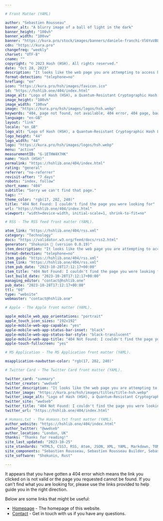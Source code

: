 ```yaml
---

# Front Matter (YAML)

author: "Sebastien Rousseau"
banner_alt: "A blurry image of a ball of light in the dark"
banner_height: "100vh"
banner_width: "100vw"
banner: "https://kura.pro/stock/images/banners/daniele-franchi-Vl6YuVBLEys.webp"
cdn: "https://kura.pro"
changefreq: "weekly"
charset: "UTF-8"
cname: ""
copyright: "© 2023 Hash (HSH). All rights reserved."
date: "Oct 28, 2023"
description: "It looks like the web page you are attempting to access has either been removed, renamed, or is currently unavailable."
format-detection: "telephone=no"
hreflang: "en"
icon: "https://kura.pro/hsh/images/favicon.ico"
id: "https://hshlib.one/404/index.html"
image_alt: "Logo of Hash (HSH), a Quantum-Resistant Cryptographic Hash Library"
image_height: "100vh"
image_width: "100vw"
image: "https://kura.pro/hsh/images/logos/hsh.webp"
keywords: "404, page not found, not available, 404 error, 404 page, bad link, broken link, page does not exist, page not found, page removed"
language: "en-GB"
layout: "link"
locale: "en_GB"
logo_alt: "Logo of Hash (HSH), a Quantum-Resistant Cryptographic Hash Library"
logo_height: "44"
logo_width: "44"
logo: "https://kura.pro/hsh/images/logos/hsh.webp"
menu: "active"
measurementID: "G-1ETHW4X7HK"
name: "Hash (HSH)"
permalink: "https://hshlib.one/404/index.html"
rating: "general"
referrer: "no-referrer"
revisit-after: "7 days"
robots: "index, follow"
short_name: "404"
subtitle: "Sorry we can't find that page."
tags: ""
theme_color: "rgb(17, 202, 240)"
title: "404 Not Found: I couldn't find the page you were looking for"
url: "https://hshlib.one/404/index.html"
viewport: "width=device-width, initial-scale=1, shrink-to-fit=no"

# RSS - The RSS feed front matter (YAML).

atom_link: "https://hshlib.one/404/rss.xml"
category: "Technology"
docs: "https://validator.w3.org/feed/docs/rss2.html"
generator: "Shokunin 🦀 (version 0.0.19)"
item_description: "It looks like the web page you are attempting to access has either been removed, renamed, or is currently unavailable."
format-detection: "telephone=no"
item_guid: "https://hshlib.one/404/rss.xml"
item_link: "https://hshlib.one/404/rss.xml"
item_pub_date: "2023-10-28T17:12:17+00:00"
item_title: "404 Not Found: I couldn't find the page you were looking for"
last_build_date: "2023-10-28T17:12:17+00:00"
managing_editor: "contact@hshlib.one"
pub_date: "2023-10-28T17:12:17+00:00"
ttl: "60"
type: "website"
webmaster: "contact@hshlib.one"

# Apple - The Apple front matter (YAML).

apple_mobile_web_app_orientations: "portrait"
apple_touch_icon_sizes: "192x192"
apple-mobile-web-app-capable: "yes"
apple-mobile-web-app-status-bar-inset: "black"
apple-mobile-web-app-status-bar-style: "black-translucent"
apple-mobile-web-app-title: "404 Not Found: I couldn't find the page you were looking for"
apple-touch-fullscreen: "yes"

# MS Application - The MS Application front matter (YAML).

msapplication-navbutton-color: "rgb(17, 202, 240)"

# Twitter Card - The Twitter Card front matter (YAML).

twitter_card: "summary"
twitter_creator: "wwdseb"
twitter_description: "It looks like the web page you are attempting to access has either been removed, renamed, or is currently unavailable."
twitter_image: "https://kura.pro/hsh/images/titles/title-hsh.webp"
twitter_image_alt: "Logo of Hash (HSH), a Quantum-Resistant Cryptographic Hash Library"
twitter_site: "wwdseb"
twitter_title: "404 Not Found: I couldn't find the page you were looking for"
twitter_url: "https://hshlib.one/404/index.html"

# Humans.txt - The Humans.txt front matter (YAML).
author_website: "https://hshlib.one/404/index.html"
author_twitter: "@wwdseb"
author_location: "London, UK"
thanks: "Thanks for reading!"
site_last_updated: "2023-10-25"
site_standards: "HTML5, CSS3, RSS, Atom, JSON, XML, YAML, Markdown, TOML"
site_components: "Sebastien Rousseau, Sebastien Rousseau Builder, Sebastien Rousseau CLI, Sebastien Rousseau Templates, Sebastien Rousseau Themes"
site_software: "Shokunin, Rust"

---
```


It appears that you have gotten a 404 error which means the link you clicked on
is not valid or the page you requested cannot be found. If you can't find what
you are looking for, please use the links provided to help guide you in the
right direction.

Below are some links that might be useful:

- [Homepage](/) - The homepage of this website.
- [Contact](/contact/index.html) - Get in touch with us if you have any
  questions.
